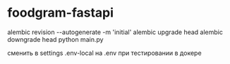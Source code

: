 # foodgram-fastapi


alembic revision --autogenerate -m 'initial'
alembic upgrade head
alembic downgrade head
python main.py

сменить в settings .env-local на .env при тестировании в докере